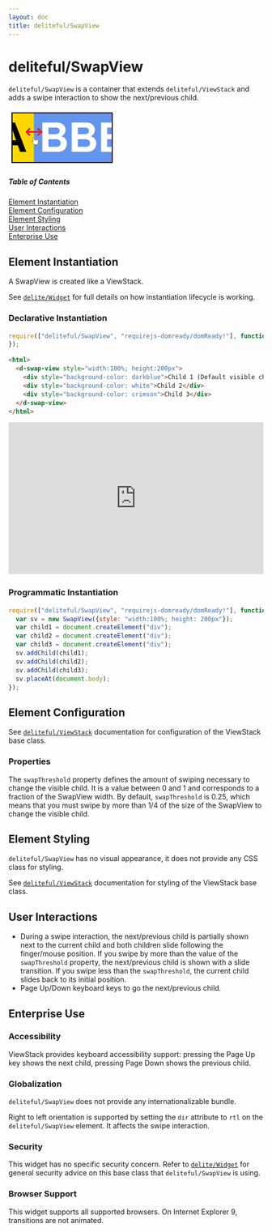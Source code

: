 ```yaml
---
layout: doc
title: deliteful/SwapView
---
```


# deliteful/SwapView

`deliteful/SwapView` is a container that extends `deliteful/ViewStack` and adds a swipe interaction to show the
next/previous child.

![SwapView Transitions](images/SwapView.png)

##### Table of Contents
[Element Instantiation](#instantiation)  
[Element Configuration](#configuration)  
[Element Styling](#styling)  
[User Interactions](#interactions)  
[Enterprise Use](#enterprise)  

<a name="instantiation"></a>
## Element Instantiation

A SwapView is created like a ViewStack.

See [`delite/Widget`](/delite/docs/master/Widget.md) for full details on how instantiation lifecycle is working.

### Declarative Instantiation

```js
require(["deliteful/SwapView", "requirejs-domready/domReady!"], function () {
});
```

```html
<html>
  <d-swap-view style="width:100%; height:200px">
    <div style="background-color: darkblue">Child 1 (Default visible child)</div>
    <div style="background-color: white">Child 2</div>
    <div style="background-color: crimson">Child 3</div>
  </d-swap-view>
</html>
```

<iframe width="100%" height="300" allowfullscreen="allowfullscreen" frameborder="0" 
src="http://jsfiddle.net/ibmjs/kd1qj9bw/embedded/result,js,html">
<a href="http://jsfiddle.net/ibmjs/kd1qj9bw/">checkout the sample on JSFiddle</a></iframe>


### Programmatic Instantiation

```js
require(["deliteful/SwapView", "requirejs-domready/domReady!"], function (SwapView) {
  var sv = new SwapView({style: "width:100%; height: 200px"});
  var child1 = document.createElement("div");
  var child2 = document.createElement("div");
  var child3 = document.createElement("div");
  sv.addChild(child1);
  sv.addChild(child2);
  sv.addChild(child3);
  sv.placeAt(document.body);
});
```

<a name="configuration"></a>
## Element Configuration

See [`deliteful/ViewStack`](./ViewStack.md) documentation for configuration of the ViewStack base class.

### Properties

The `swapThreshold` property defines the amount of swiping necessary to change the visible child. It is a
value between 0 and 1 and corresponds to a fraction of the SwapView width. By default, `swapThreshold` is 0.25, which
means that you must swipe by more than 1/4 of the size of the SwapView to change the visible child.

<a name="styling"></a>
## Element Styling

`deliteful/SwapView` has no visual appearance, it does not provide any CSS class for styling.

See [`deliteful/ViewStack`](./ViewStack.md) documentation for styling of the ViewStack base class.

<a name="interactions"></a>
## User Interactions

- During a swipe interaction, the next/previous child is partially shown next to the current child and both
  children slide following the finger/mouse position. If you swipe by more than the value of the `swapThreshold`
  property, the next/previous child is shown with a slide transition. If you swipe less than the `swapThreshold`,
  the current child slides back to its initial position.
- Page Up/Down keyboard keys to go the next/previous child.

<a name="enterprise"></a>
## Enterprise Use

### Accessibility

ViewStack provides keyboard accessibility support: pressing the Page Up key shows the next child,
pressing Page Down shows the previous child.

### Globalization

`deliteful/SwapView` does not provide any internationalizable bundle.

Right to left orientation is supported by setting the `dir` attribute to `rtl` on the `deliteful/SwapView` element.
It affects the swipe interaction.

### Security

This widget has no specific security concern. Refer to [`delite/Widget`](/delite/docs/master/Widget.md) for general security advice on this base class that `deliteful/SwapView` is using.

### Browser Support

This widget supports all supported browsers. On Internet Explorer 9, transitions are not animated.
